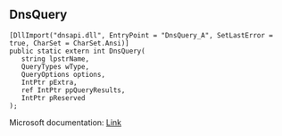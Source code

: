 ## DnsQuery

```
[DllImport("dnsapi.dll", EntryPoint = "DnsQuery_A", SetLastError = true, CharSet = CharSet.Ansi)]
public static extern int DnsQuery(
   string lpstrName,
   QueryTypes wType,
   QueryOptions options,
   IntPtr pExtra,
   ref IntPtr ppQueryResults,
   IntPtr pReserved
);
```

Microsoft documentation: [Link](https://docs.microsoft.com/en-us/windows/win32/api/windns/nf-windns-dnsquery_a)
